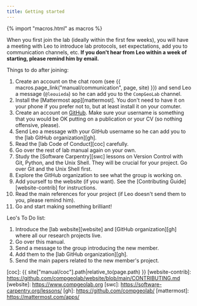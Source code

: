 ```yaml
---
title: Getting started
---
```


{% import "macros.html" as macros %}

When you first join the lab (ideally within the first few weeks), you will have
a meeting with Leo to introduce lab protocols, set expectations, add you to
communication channels, etc. **If you don't hear from Leo within a week of
starting, please remind him by email.**

Things to do after joining:

1. Create an account on the chat room (see {{ macros.page_link("manual/communication", page, site) }}) and send Leo a message (`@leouieda`) so he can add you to the `CompGeoLab` channel.
1. Install the [Mattermost app][mattermost]. You don't need to have it on your phone if you prefer not to, but at least install it on your comuter.
1. Create an account on [GitHub](https://github.com/). Make sure your username is something that you would be OK putting on a publication or your CV (so nothing offensive, please).
1. Send Leo a message with your GitHub username so he can add you to the [lab GitHub organization][gh].
1. Read the [lab Code of Conduct][coc] carefully.
1. Go over the rest of lab manual again on your own.
1. Study the [Software Carpentry][swc] lessons on Version Control with Git, Python, and the Unix Shell. They will be crucial for your project. Go over Git and the Unix Shell first.
1. Explore the GitHub organization to see what the group is working on.
1. Add yourself to the website (if you want). See the [Contributing Guide][website-contrib] for instructions.
1. Read the main references for your project (if Leo doesn't send them to you, please remind him).
1. Go and start making something brilliant!

Leo's To Do list:

1. Introduce the [lab website][website] and [GitHub organization][gh] where all
   our research projects live.
1. Go over this manual.
1. Send a message to the group introducing the new member.
1. Add them to the [lab GitHub organization][gh].
1. Send the main papers related to the new member's project.

[coc]: {{ site["manual/coc"].path|relative_to(page.path) }}
[website-contrib]: https://github.com/compgeolab/website/blob/main/CONTRIBUTING.md
[website]: https://www.compgeolab.org
[swc]: https://software-carpentry.org/lessons/
[gh]: https://github.com/compgeolab/
[mattermost]: https://mattermost.com/apps/
